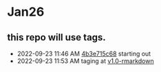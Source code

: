 # Jan26


## this repo will use tags.


- 2022-09-23 11:46 AM  [4b3e715c68](../../commit/4b3e715c685831272c9813270e411a49c291cd0f) starting out
- 2022-09-23 11:53 AM  taging at [v1.0-rmarkdown](https://github.com/ilessing/Jan26/releases/tag/v1.0-rmarkdown) 
